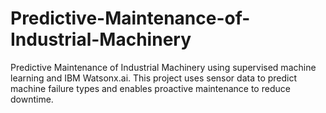 # Predictive-Maintenance-of-Industrial-Machinery
Predictive Maintenance of Industrial Machinery using supervised machine learning and IBM Watsonx.ai. This project uses sensor data to predict machine failure types and enables proactive maintenance to reduce downtime.
